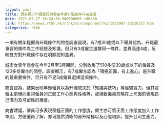 ```yaml
---
layout: post
title: 調查顯示年輕僱員與僱主考慮升職條件存在差異
date: 2021-03-27 16:24:50.000000000 +08:00
link: https://news.rthk.hk/rthk/ch/component/k2/1582907-20210327.htm
categories: rthk
---
```


一項有關年輕僱員升職條件的問卷調查發現，有7成30歲或以下僱員認為，升職最重要的條件為工作經驗及知識，但只有3成僱主選擇同一條件，差異高達4成，反映雙方對升職條件存在明顯認知差異。

城市女青年商會在今年2月至3月期間，分別收集了510多份30歲或以下的僱員及120多份僱主的問卷。調查顯示，有7成僱主認為「積極正面，有上進心」是升職的最重要條件，但只有不足5成僱員選擇這項條件。

商會認為，結果反映年輕僱員以為升職取決於「知識與技巧」等經驗實力，但其實僱主更傾向重視僱員的正面工作心態與性格等，或導致僱員忽略在上司面前表現自己潛力及可塑性的機會。

商會建議，僱員可多表現積極正面的工作態度，僱主亦可將正面工作態度加入工作準則，方便僱員了解，亦可提供清晰的晉升階梯以及心態培訓，提升公司生產力。

